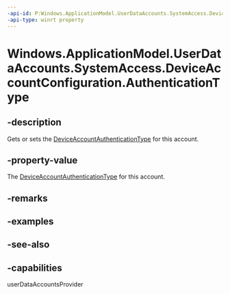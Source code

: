 ----api-id: P:Windows.ApplicationModel.UserDataAccounts.SystemAccess.DeviceAccountConfiguration.AuthenticationType
-api-type: winrt property
---<!-- Property syntaxpublic Windows.ApplicationModel.UserDataAccounts.SystemAccess.DeviceAccountAuthenticationType AuthenticationType { get;  set; }--># Windows.ApplicationModel.UserDataAccounts.SystemAccess.DeviceAccountConfiguration.AuthenticationType## -descriptionGets or sets the [DeviceAccountAuthenticationType](deviceaccountauthenticationtype.md) for this account.## -property-valueThe [DeviceAccountAuthenticationType](deviceaccountauthenticationtype.md) for this account.## -remarks## -examples## -see-also## -capabilitiesuserDataAccountsProvider